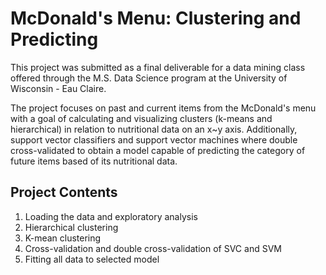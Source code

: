 # McDonald's Menu: Clustering and Predicting
This project was submitted as a final deliverable for a data mining class offered through the M.S. Data Science program at the University of Wisconsin - Eau Claire.

The project focuses on past and current items from the McDonald's menu with a goal of calculating and visualizing clusters (k-means and hierarchical) in relation to nutritional data on an x~y axis.  Additionally, support vector classifiers and support vector machines where double cross-validated to obtain a model capable of predicting the category of future items based of its nutritional data.

## Project Contents
1.  Loading the data and exploratory analysis
2.  Hierarchical clustering
3.  K-mean clustering
4.  Cross-validation and double cross-validation of SVC and SVM
5.  Fitting all data to selected model

